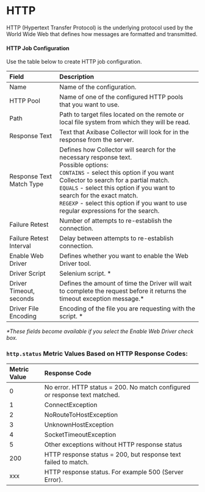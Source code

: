 # HTTP

HTTP (Hypertext Transfer Protocol) is the underlying protocol used by the World Wide Web that defines how messages are formatted and transmitted.

#### HTTP Job Configuration

Use the table below to create HTTP job configuration.

| Field         | Description |
|:------------- |:-------------|
| Name     | Name of the configuration. |
| HTTP Pool |  Name of one of the configured HTTP pools that you want to use. |
| Path |   Path to target files located on the remote or local file system from which they will be read.  |
| Response Text |  Text that Axibase Collector will look for in the response from the server.   |
| Response Text Match Type |  Defines how Collector will  search for the necessary response text. <br> Possible options: <br>  `CONTAINS` - select this option if you want Collector to search for a partial match. <br>  `EQUALS` - select this option if you want to search for the exact match. <br> `REGEXP` - select this option if you want to use regular expressions for the search. |
| Failure Retest |  Number of attempts to re-establish the connection.   |
| Failure Retest Interval |   Delay between attempts to re-establish connection.    |
| Enable Web Driver |  Defines whether you want to enable the Web Driver tool.  |
| Driver Script | Selenium script. *  |
| Driver Timeout, seconds |  Defines the amount of time the Driver will wait to complete the request before it returns the timeout exception message.*  |
| Driver File Encoding |  Encoding of the file you are requesting with the script. * |

_*These fields become available if you select the Enable Web Driver check box._

### <code>http.status</code> Metric Values Based on HTTP Response Codes:


| Metric Value | Response Code |
|:------------- |:-------------|
| 0 | No error. HTTP status = 200. No match configured or response text matched. |
| 1 | ConnectException |
| 2 | NoRouteToHostException |
| 3 | UnknownHostException |
| 4 | SocketTimeoutException |
| 5 | Other exceptions without HTTP response status |
| 200 | HTTP response status = 200, but response text failed to match. |
| xxx | HTTP response status. For example 500 (Server Error). |
